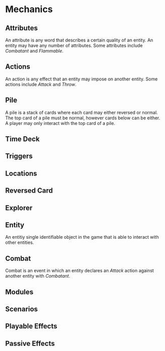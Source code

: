 # Mechanics

## Attributes
An attribute is any word that describes a certain quality of an entity. An entity may have any number of attributes. Some attributes include *Combatant* and *Flammable*.

## Actions
An action is any effect that an entity may impose on another entity. Some actions include *Attack* and *Throw*.

## Pile 
A pile is a stack of cards where each card may either reversed or normal. The top card of a pile must be normal, however cards below can be either. A player may only interact with the top card of a pile.

## Time Deck
## Triggers
## Locations
## Reversed Card
## Explorer
## Entity
An entitiy single identifiable object in the game that is able to interact with other entities.

## Combat
Combat is an event in which an entity declares an *Attack* action against another entity with *Combatant*.

## Modules
## Scenarios
## Playable Effects
## Passive Effects
